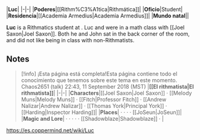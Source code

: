 |**Luc**|
|-|-|
|**Poderes**|[[Rithm%C3%A1tica\|Rithmática]]|
|**Oficio**|Student|
|**Residencia**|[[Academia Armedius\|Academia Armedius]]|
|**Mundo natal**||

**Luc** is a Rithmatics student at .
Luc and  were in a math class with [[Joel Saxon\|Joel Saxon]]. Both he and John sat in the back corner of the room, and did not like being in class with non-Rithmatists.

## Notes

> [!info] ¡Esta página está completa!Esta página contiene todo el conocimiento que tenemos sobre este tema en este momento.
Chaos2651 (talk) 22:43, 11 September 2018 (MST)
|**[[El rithmatista\|El rithmatista]]**|
|-|-|
|**Characters**|[[Joel Saxon\|Joel Saxon]] · [[Melody Muns\|Melody Muns]] · [[Fitch\|Professor Fitch]] · [[Andrew Nalizar\|Andrew Nalizar]] · [[Thomas York\|Principal York]] · [[Harding\|Inspector Harding]]|
|**Places**| ·  ·  ·  · [[JoSeun\|JoSeun]]|
|**Magic and Lore**| ·  ·  ·  ·  · [[Shadowblaze\|Shadowblaze]] · |



https://es.coppermind.net/wiki/Luc